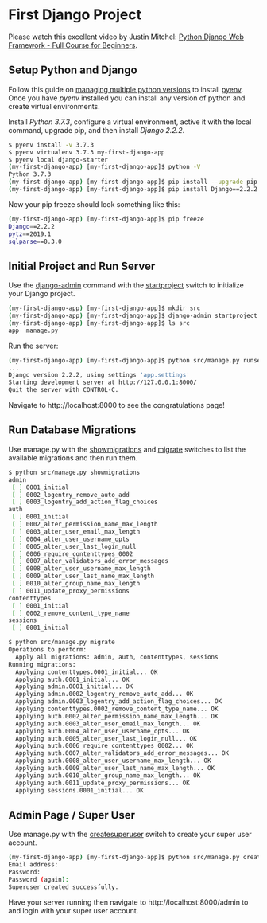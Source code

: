 # First Django Project

Please watch this excellent video by Justin Mitchel: [Python Django Web Framework - Full Course for Beginners](https://www.youtube.com/watch?v=F5mRW0jo-U4).

## Setup Python and Django

Follow this guide on [managing multiple python versions](https://realpython.com/intro-to-pyenv/) to install [pyenv](https://github.com/pyenv/pyenv#installation). Once you have *pyenv* installed you can install any version of python and create virtual environments.

Install *Python 3.7.3*, configure a virtual environment, active it with the local command, upgrade pip, and then install *Django 2.2.2*.

```bash
$ pyenv install -v 3.7.3
$ pyenv virtualenv 3.7.3 my-first-django-app
$ pyenv local django-starter
(my-first-django-app) [my-first-django-app]$ python -V
Python 3.7.3
(my-first-django-app) [my-first-django-app]$ pip install --upgrade pip
(my-first-django-app) [my-first-django-app]$ pip install Django==2.2.2
```

Now your pip freeze should look something like this:

```bash
(my-first-django-app) [my-first-django-app]$ pip freeze
Django==2.2.2
pytz==2019.1
sqlparse==0.3.0
```

## Initial Project and Run Server

Use the [django-admin](https://docs.djangoproject.com/en/2.2/ref/django-admin/#django-admin-and-manage-py) command with the [startproject](https://docs.djangoproject.com/en/2.2/ref/django-admin/#startproject) switch to initialize your Django project.

```bash
(my-first-django-app) [my-first-django-app]$ mkdir src
(my-first-django-app) [my-first-django-app]$ django-admin startproject app src
(my-first-django-app) [my-first-django-app]$ ls src
app  manage.py
```

Run the server:

```bash
(my-first-django-app) [my-first-django-app]$ python src/manage.py runserver
...
Django version 2.2.2, using settings 'app.settings'
Starting development server at http://127.0.0.1:8000/
Quit the server with CONTROL-C.
```

Navigate to http://localhost:8000 to see the congratulations page!

## Run Database Migrations

Use manage.py with the [showmigrations](https://docs.djangoproject.com/en/2.2/ref/django-admin/#showmigrations) and [migrate](https://docs.djangoproject.com/en/2.2/ref/django-admin/#migrate) switches to list the available migrations and then run them.

```bash
$ python src/manage.py showmigrations
admin
 [ ] 0001_initial
 [ ] 0002_logentry_remove_auto_add
 [ ] 0003_logentry_add_action_flag_choices
auth
 [ ] 0001_initial
 [ ] 0002_alter_permission_name_max_length
 [ ] 0003_alter_user_email_max_length
 [ ] 0004_alter_user_username_opts
 [ ] 0005_alter_user_last_login_null
 [ ] 0006_require_contenttypes_0002
 [ ] 0007_alter_validators_add_error_messages
 [ ] 0008_alter_user_username_max_length
 [ ] 0009_alter_user_last_name_max_length
 [ ] 0010_alter_group_name_max_length
 [ ] 0011_update_proxy_permissions
contenttypes
 [ ] 0001_initial
 [ ] 0002_remove_content_type_name
sessions
 [ ] 0001_initial
```

```bash
$ python src/manage.py migrate
Operations to perform:
  Apply all migrations: admin, auth, contenttypes, sessions
Running migrations:
  Applying contenttypes.0001_initial... OK
  Applying auth.0001_initial... OK
  Applying admin.0001_initial... OK
  Applying admin.0002_logentry_remove_auto_add... OK
  Applying admin.0003_logentry_add_action_flag_choices... OK
  Applying contenttypes.0002_remove_content_type_name... OK
  Applying auth.0002_alter_permission_name_max_length... OK
  Applying auth.0003_alter_user_email_max_length... OK
  Applying auth.0004_alter_user_username_opts... OK
  Applying auth.0005_alter_user_last_login_null... OK
  Applying auth.0006_require_contenttypes_0002... OK
  Applying auth.0007_alter_validators_add_error_messages... OK
  Applying auth.0008_alter_user_username_max_length... OK
  Applying auth.0009_alter_user_last_name_max_length... OK
  Applying auth.0010_alter_group_name_max_length... OK
  Applying auth.0011_update_proxy_permissions... OK
  Applying sessions.0001_initial... OK
```

## Admin Page / Super User

Use manage.py with the [createsuperuser](https://docs.djangoproject.com/en/2.2/ref/django-admin/#createsuperuser) switch to create your super user account.

```bash
(my-first-django-app) [my-first-django-app]$ python src/manage.py createsuperuser --username superadmin
Email address: 
Password: 
Password (again): 
Superuser created successfully.
```

Have your server running then navigate to http://localhost:8000/admin to and login with your super user account.
